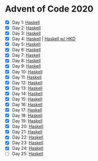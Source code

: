 # Advent of Code 2020

* [x] Day 1:  [Haskell](Haskell/src/Day01.hs)
* [x] Day 2:  [Haskell](Haskell/src/Day02.hs)
* [x] Day 3:  [Haskell](Haskell/src/Day03.hs)
* [x] Day 4:  [Haskell](Haskell/src/Day04.hs) | [Haskell w/ HKD](Haskell/src/Day04HKD.hs)
* [x] Day 5:  [Haskell](Haskell/src/Day05.hs)
* [x] Day 6:  [Haskell](Haskell/src/Day06.hs)
* [x] Day 7:  [Haskell](Haskell/src/Day07.hs)
* [x] Day 8:  [Haskell](Haskell/src/Day08.hs)
* [x] Day 9:  [Haskell](Haskell/src/Day09.hs)
* [x] Day 10: [Haskell](Haskell/src/Day10.hs)
* [x] Day 11: [Haskell](Haskell/src/Day11.hs)
* [x] Day 12: [Haskell](Haskell/src/Day12.hs)
* [x] Day 13: [Haskell](Haskell/src/Day13.hs)
* [x] Day 14: [Haskell](Haskell/src/Day14.hs)
* [x] Day 15: [Haskell](Haskell/src/Day15.hs)
* [x] Day 16: [Haskell](Haskell/src/Day16.hs)
* [x] Day 17: [Haskell](Haskell/src/Day17.hs)
* [x] Day 18: [Haskell](Haskell/src/Day18.hs)
* [x] Day 19: [Haskell](Haskell/src/Day19.hs)
* [x] Day 20: [Haskell](Haskell/src/Day20.hs)
* [x] Day 21: [Haskell](Haskell/src/Day21.hs)
* [x] Day 22: [Haskell](Haskell/src/Day22.hs)
* [x] Day 23: [Haskell](Haskell/src/Day23.hs)
* [x] Day 24: [Haskell](Haskell/src/Day24.hs)
* [ ] Day 25: [Haskell](Haskell/src/Day25.hs)
